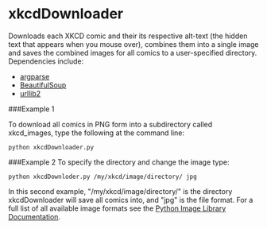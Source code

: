 xkcdDownloader
==============

Downloads each XKCD comic and their its respective alt-text (the hidden text that appears when you mouse over), 
combines them into a single image and saves the combined images for all comics to a user-specified directory. 
Dependencies include:

* [argparse](https://docs.python.org/dev/library/argparse.html)
* [BeautifulSoup](http://www.crummy.com/software/BeautifulSoup/)
* [urllib2](https://docs.python.org/2/library/urllib2.html)

###Example 1

To download all comics in PNG form into a subdirectory called xkcd_images, type the following at the command line:

`python xkcdDownloader.py`

###Example 2
To specify the directory and change the image type:

`python xkcdDownloder.py /my/xkcd/image/directory/ jpg`

In this second example, "/my/xkcd/image/directory/" is the directory xkcdDownloader will save all comics into, and "jpg" is the file format. For a full list of all available image formats see the [Python Image Library Documentation](http://pillow.readthedocs.org/en/latest/handbook/image-file-formats.html).

